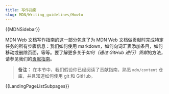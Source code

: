 ```yaml
---
title: 写作指南
slug: MDN/Writing_guidelines/Howto
---
```


{{MDNSidebar}}

MDN Web 文档写作指南的这一部分包含了为 MDN Web 文档做贡献时完成特定任务的所有步骤信息：我们如何使用 markdown，如何向词汇表添加条目，如何移动或删除页面，等等。要了解更多关于*如何（通过 GitHub 进行）贡献*的方法，请参见我们的[贡献指南](/zh-CN/docs/MDN/Community/Contributing)。

> **备注：** 在本节中，我们假设你已经阅读了贡献指南，熟悉 `mdn/content` 仓库，并且知道如何使用 git 和 GitHub。

{{LandingPageListSubpages}}
